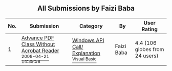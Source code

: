 ﻿<div align="center">

## All Submissions by Faizi Baba

</div>

No.  | Submission | Category | By   | User Rating
---- | ---------- | -------- | ---- | -----------
1 | [Advance PDF Class Without Acrobat Reader<br /><sup>2008-04-21 14:39:58</sup>](https://github.com/Planet-Source-Code/faizi-baba-advance-pdf-class-without-acrobat-reader__1-70441) | [Windows API Call/ Explanation<br /><sup>Visual Basic</sup>](../ByCategory/windows-api-call-explanation__1-39.md) | Faizi Baba | 4.4 (106 globes from 24 users)

